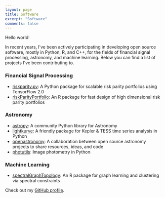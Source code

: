```yaml
---
layout: page
title: Software
excerpt: "Software"
comments: false
---
```


Hello world!

In recent years, I've been actively participating in developing open source software, mostly in Python, R, and C++,
for the fields of financial signal processing, astronomy, and machine learning. Below you can find a list of projects
I've been contributing to.

### Financial Signal Processing
* <a href="https://github.com/mirca/riskparity.py">riskparity.py</a>: A Python package
for scalable risk parity portfolios using TensorFlow 2.0
* <a href="https://github.com/dppalomar/riskParityPortfolio">riskParityPortfolio</a>:
An R package for fast design of high dimensional risk parity portfolios

### Astronomy
* <a href="https://github.com/astropy/astropy">astropy</a>: A community Python library for Astronomy
* <a href="https://github.com/keplergo/lightkurve">lightkurve</a>: A friendly package for Kepler & TESS time series analysis in Python
* <a href="https://github.com/openastronomy/">openastronomy</a>: A collaboration between open source astronomy projects to share resources, ideas, and code
* <a href="https://github.com/astropy/photutils">photutils</a>: Image photometry in Python

### Machine Learning
* <a href="https://github.com/dppalomar/spectralGraphTopology">spectralGraphTopology</a>:
An R package for graph learning and clustering via spectral constraints

Check out my <a href="https://github.com/mirca">GitHub profile</a>.
